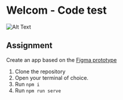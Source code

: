 # Welcom - Code test

![Alt Text](https://media.giphy.com/media/IwAZ6dvvvaTtdI8SD5/giphy.gif)

## Assignment
Create an app based on the [Figma prototype](https://projects.invisionapp.com/share/8HZATIZE456#/screens/436535756_Show_All_My_Favourite_Veggies)

1. Clone the repository
2. Open your terminal of choice.
3. Run ```npm i``` 
4. Run ```npm run serve``` 
